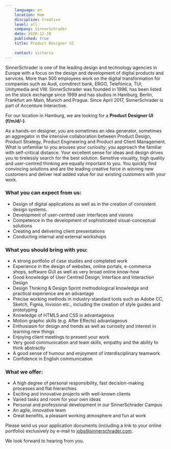 ```yaml
---
    language: en
    location: Ham
    discipline: Creative
    level: all
    company: SinnerSchrader
    date: 2020-12-18
    published: true
    title: Product Designer UI
    
    contact: victoria
---
```


SinnerSchrader is one of the leading design and technology agencies in Europe with a focus on the design and development of digital products and services. More than 500 employees work on the digital transformation for companies such as Audi, comdirect bank, ERGO, Telefónica, TUI, Unitymedia and VW. SinnerSchrader was founded in 1996, has been listed on the stock exchange since 1999 and has studios in Hamburg, Berlin, Frankfurt am Main, Munich and Prague. Since April 2017, SinnerSchrader is part of Accenture Interactive.

For our location in Hamburg, we are looking for a **Product Designer UI (f/m/d/-)**.

As a hands-on designer, you are sometimes an idea generator, sometimes an aggregator in the intensive collaboration between Product Design, Product Strategy, Product Engineering and Product and Client Management. What is unfamiliar to you arouses your curiosity; you approach the familiar with self-critical distance. Your excellent sense for ideas and design drives you to tirelessly search for the best solution. Sensitive visuality, high quality and user-centred thinking are equally important to you. You quickly find convincing solutions and are the leading creative force in winning new customers and deliver real added value for our existing customers with your work.

### What you can expect from us:

- Design of digital applications as well as in the creation of consistent design systems.
- Development of user-centred user interfaces and visions
- Competence in the development of sophisticated visual-conceptual solutions
- Creating and delivering client presentations
- Conducting internal and external workshops

### What you should bring with you:

- A strong portfolio of case studies and completed work
- Experience in the design of websites, online portals, e-commerce shops, software GUI as well as very broad online know-how
- Good knowledge of User Centred Design, Interface and Interaction Design
- Design Thinking & Design Sprint methodological knowledge and practical experience are an advantage
- Precise working methods in industry-standard tools such as Adobe CC, Sketch, Figma, Invision etc., including the creation of style guides and prototyping
- Knowledge of HTML5 and CSS is advantageous
- Motion graphic skills (e.g. After Effects) advantageous
- Enthusiasm for design and trends as well as curiosity and interest in learning new things
- Enjoying client meetings to present your work
- Very good communication and team skills, empathy and the ability to think abstractly
- A good sense of humour and enjoyment of interdisciplinary teamwork
- Confidence in English communication

### What we offer:

- A high degree of personal responsibility, fast decision-making processes and flat hierarchies
- Exciting and innovative projects with well-known clients
- Varied tasks and room for your own ideas
- Personal and professional development in our SinnerSchrader Campus
- An agile, innovative team
- Great benefits, a pleasant working atmosphere and fun at work

Please send us your application documents (including a link to your online portfolio) exclusively by e-mail to <jobs@sinnerschrader.com>. 

We look forward to hearing from you.
